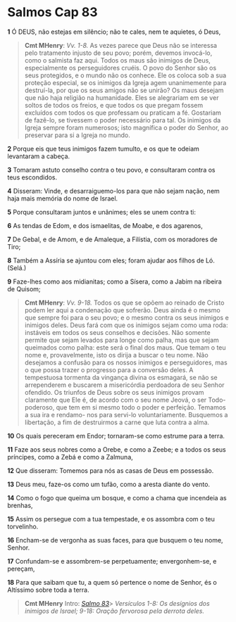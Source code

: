 # Salmos Cap 83

**1** 	Ó DEUS, não estejas em silêncio; não te cales, nem te aquietes, ó Deus,

> **Cmt MHenry**: *Vv. 1-8.* As vezes parece que Deus não se interessa pelo tratamento injusto de seu povo; porém, devemos invocá-lo, como o salmista faz aqui. Todos os maus são inimigos de Deus, especialmente os perseguidores cruéis. O povo do Senhor são os seus protegidos, e o mundo não os conhece. Ele os coloca sob a sua proteção especial, se os inimigos da Igreja agem unanimemente para destruí-la, por que os seus amigos não se unirão? Os maus desejam que não haja religião na humanidade. Eles se alegrariam em se ver soltos de todos os freios, e que todos os que pregam fossem excluídos com todos os que professam ou praticam a fé. Gostariam de fazê-lo, se tivessem o poder necessário para tal. Os inimigos da Igreja sempre foram numerosos; isto magnífica o poder do Senhor, ao preservar para si a Igreja no mundo.

**2** 	Porque eis que teus inimigos fazem tumulto, e os que te odeiam levantaram a cabeça.

**3** 	Tomaram astuto conselho contra o teu povo, e consultaram contra os teus escondidos.

**4** 	Disseram: Vinde, e desarraiguemo-los para que não sejam nação, nem haja mais memória do nome de Israel.

**5** 	Porque consultaram juntos e unânimes; eles se unem contra ti:

**6** 	As tendas de Edom, e dos ismaelitas, de Moabe, e dos agarenos,

**7** 	De Gebal, e de Amom, e de Amaleque, a Filístia, com os moradores de Tiro;

**8** 	Também a Assíria se ajuntou com eles; foram ajudar aos filhos de Ló. (Selá.)

**9** 	Faze-lhes como aos midianitas; como a Sísera, como a Jabim na ribeira de Quisom;

> **Cmt MHenry**: *Vv. 9-18.* Todos os que se opõem ao reinado de Cristo podem ler aqui a condenação que sofrerão. Deus ainda é o mesmo que sempre foi para o seu povo; e o mesmo contra os seus inimigos e inimigos deles. Deus fará com que os inimigos sejam como uma roda: instáveis em todos os seus conselhos e decisões. Não somente permite que sejam levados para longe como palha, mas que sejam queimados como palha: este será o final dos maus. Que temam o teu nome e, provavelmente, isto os dirija a buscar o teu nome. Não desejamos a confusão para os nossos inimigos e perseguidores, mas o que possa trazer o progresso para a conversão deles. A tempestuosa tormenta da vingança divina os esmagará, se não se arrependerem e buscarem a misericórdia perdoadora de seu Senhor ofendido. Os triunfos de Deus sobre os seus inimigos provam claramente que Ele é, de acordo com o seu nome Jeová, o ser Todo-poderoso, que tem em si mesmo todo o poder e perfeição. Temamos a sua ira e rendamo- nos para servi-lo voluntariamente. Busquemos a libertação, a fim de destruirmos a carne que luta contra a alma.

**10** 	Os quais pereceram em Endor; tornaram-se como estrume para a terra.

**11** 	Faze aos seus nobres como a Orebe, e como a Zeebe; e a todos os seus príncipes, como a Zebá e como a Zalmuna,

**12** 	Que disseram: Tomemos para nós as casas de Deus em possessão.

**13** 	Deus meu, faze-os como um tufão, como a aresta diante do vento.

**14** 	Como o fogo que queima um bosque, e como a chama que incendeia as brenhas,

**15** 	Assim os persegue com a tua tempestade, e os assombra com o teu torvelinho.

**16** 	Encham-se de vergonha as suas faces, para que busquem o teu nome, Senhor.

**17** 	Confundam-se e assombrem-se perpetuamente; envergonhem-se, e pereçam,

**18** 	Para que saibam que tu, a quem só pertence o nome de Senhor, és o Altíssimo sobre toda a terra.


> **Cmt MHenry** Intro: *[Salmo 83](../19A-Sl/83.md#0)*> *Versículos 1-8: Os desígnios dos inimigos de Israel; 9-18: Oração fervorosa pela derrota deles.*